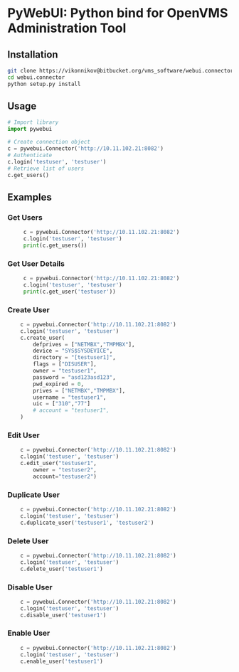 # PyWebUI: Python bind for OpenVMS Administration Tool

## Installation

```bash
git clone https://vikonnikov@bitbucket.org/vms_software/webui.connector.git
cd webui.connector
python setup.py install
```

## Usage

```python
# Import library
import pywebui

# Create connection object
c = pywebui.Connector('http://10.11.102.21:8082')
# Authenticate
c.login('testuser', 'testuser')
# Retrieve list of users
c.get_users()
```

## Examples

### Get Users

```python
     c = pywebui.Connector('http://10.11.102.21:8082')
     c.login('testuser', 'testuser')
     print(c.get_users())
```

### Get User Details

```python
     c = pywebui.Connector('http://10.11.102.21:8082')
     c.login('testuser', 'testuser')
     print(c.get_user('testuser'))
```

### Create User

```python
    c = pywebui.Connector('http://10.11.102.21:8082')
    c.login('testuser', 'testuser')
    c.create_user(
        defprives = ["NETMBX","TMPMBX"],
        device = "SYS$SYSDEVICE",
        directory = "[testuser1]",
        flags = ["DISUSER"],
        owner = "testuser1",
        password = "asd123asd123",
        pwd_expired = 0,
        prives = ["NETMBX","TMPMBX"],
        username = "testuser1",
        uic = ["310","77"]
        # account = "testuser1",
    )
```

### Edit User

```python
    c = pywebui.Connector('http://10.11.102.21:8082')
    c.login('testuser', 'testuser')
    c.edit_user("testuser1",
        owner = "testuser2",
        account="testuser2")
```

### Duplicate User

```python
    c = pywebui.Connector('http://10.11.102.21:8082')
    c.login('testuser', 'testuser')
    c.duplicate_user('testuser1', 'testuser2')
```


### Delete User

```python
    c = pywebui.Connector('http://10.11.102.21:8082')
    c.login('testuser', 'testuser')
    c.delete_user('testuser1')
```

### Disable User

```python
    c = pywebui.Connector('http://10.11.102.21:8082')
    c.login('testuser', 'testuser')
    c.disable_user('testuser1')
```

### Enable User

```python
    c = pywebui.Connector('http://10.11.102.21:8082')
    c.login('testuser', 'testuser')
    c.enable_user('testuser1')
```